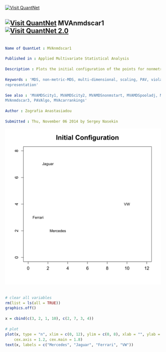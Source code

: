 
[<img src="https://github.com/QuantLet/Styleguide-and-Validation-procedure/blob/master/pictures/banner.png" alt="Visit QuantNet">](http://quantlet.de/index.php?p=info)

## [<img src="https://github.com/QuantLet/Styleguide-and-Validation-procedure/blob/master/pictures/qloqo.png" alt="Visit QuantNet">](http://quantlet.de/) **MVAnmdscar1** [<img src="https://github.com/QuantLet/Styleguide-and-Validation-procedure/blob/master/pictures/QN2.png" width="60" alt="Visit QuantNet 2.0">](http://quantlet.de/d3/ia)

```yaml

Name of QuantLet : MVAnmdscar1

Published in : Applied Multivariate Statistical Analysis

Description : Plots the initial configuration of the points for nonmetric MDS for car marks data.

Keywords : 'MDS, non-metric-MDS, multi-dimensional, scaling, PAV, violators, plot, graphical
representation'

See also : 'MVAMDScity1, MVAMDScity2, MVAMDSnonmstart, MVAMDSpooladj, MVAmdscarm, MVAnmdscar2,
MVAnmdscar3, PAVAlgo, MVAcarrankings'

Author : Zografia Anastasiadou

Submitted : Thu, November 06 2014 by Sergey Nasekin

```

![Picture1](MVAnmdscar1.png)


```r

# clear all variables
rm(list = ls(all = TRUE))
graphics.off()

x = cbind(c(3, 2, 1, 10), c(2, 7, 3, 4))

# plot
plot(x, type = "n", xlim = c(0, 12), ylim = c(0, 8), xlab = "", ylab = "", main = "Initial Configuration", 
    cex.axis = 1.2, cex.main = 1.8)
text(x, labels = c("Mercedes", "Jaguar", "Ferrari", "VW"))

```
